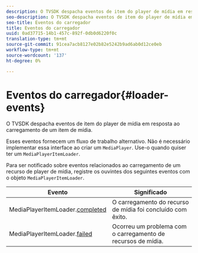 ```yaml
---
description: O TVSDK despacha eventos de item do player de mídia em resposta ao carregamento de um item de mídia.
seo-description: O TVSDK despacha eventos de item do player de mídia em resposta ao carregamento de um item de mídia.
seo-title: Eventos do carregador
title: Eventos do carregador
uuid: 0ad37715-14b1-457c-892f-0db0d6220f0c
translation-type: tm+mt
source-git-commit: 91cea7acb8127e02b82e5242b9ad6ab0d12ce0eb
workflow-type: tm+mt
source-wordcount: '137'
ht-degree: 0%

---
```



# Eventos do carregador{#loader-events}

O TVSDK despacha eventos de item do player de mídia em resposta ao carregamento de um item de mídia.

Esses eventos fornecem um fluxo de trabalho alternativo. Não é necessário implementar essa interface ao criar um `MediaPlayer`. Use-o quando quiser ter um `MediaPlayerItemLoader`.

Para ser notificado sobre eventos relacionados ao carregamento de um recurso de player de mídia, registre os ouvintes dos seguintes eventos com o objeto `MediaPlayerItemLoader`.

| Evento | Significado |
|---|---|
| MediaPlayerItemLoader.[completed](https://help.adobe.com/en_US/primetime/api/psdk/asdoc-dhls_1.4/com/adobe/mediacore/MediaPlayerItemLoader.html#event:completed) | O carregamento do recurso de mídia foi concluído com êxito. |
| MediaPlayerItemLoader.[failed](https://help.adobe.com/en_US/primetime/api/psdk/asdoc-dhls_1.4/com/adobe/mediacore/MediaPlayerItemLoader.html#event:failed) | Ocorreu um problema com o carregamento de recursos de mídia. |